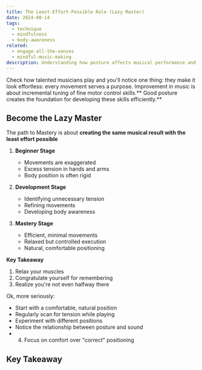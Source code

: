 ```yaml
---
title: The Least-Effort-Possible Rule (Lazy Master)
date: 2024-08-14
tags:
  - technique
  - mindfulness
  - body-awareness
related:
  - engage-all-the-senses
  - mindful-music-making
description: Understanding how posture affects musical performance and development
---
```



Check how talented musicians play and you'll notice one thing: they make it look effortless: every movement serves a purpose. Improvement in music is about incremental tuning of fine motor control skills.** Good posture creates the foundation for developing these skills efficiently.**

## Become the Lazy Master
The path to Mastery is about **creating the same musical result with the least effort possible**


1. **Beginner Stage**
   - Movements are exaggerated
   - Excess tension in hands and arms
   - Body position is often rigid

2. **Development Stage**
   - Identifying unnecessary tension
   - Refining movements
   - Developing body awareness

3. **Mastery Stage**
   - Efficient, minimal movements
   - Relaxed but controlled execution
   - Natural, comfortable positioning



**Key Takeaway**

1. Relax your muscles
2. Congratulate yourself for remembering 
3. Realize you're not even halfway there 

Ok, more seriously:

- Start with a comfortable, natural position
- Regularly scan for tension while playing
- Experiment with different positions
- Notice the relationship between posture and sound
- 4. Focus on comfort over "correct" positioning

## Key Takeaway